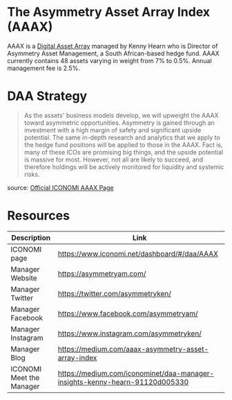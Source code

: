 # The Asymmetry Asset Array Index (AAAX)
AAAX is a [Digital Asset Array](../Digital-Asset-Arrays.md) managed by Kenny Hearn who is Director of Asymmetry Asset Management, a South African-based hedge fund. AAAX currently contains 48 assets varying in weight from 7% to 0.5%. Annual management fee is 2.5%.

# DAA Strategy
> As the assets' business models develop, we will upweight the AAAX toward asymmetric opportunities. Asymmetry is gained through an investment with a high margin of safety and significant upside potential. The same in-depth research and analytics that we apply to the hedge fund positions will be applied to those in the AAAX.
> Fact is, many of these ICOs are promising big things, and the upside potential is massive for most. However, not all are likely to succeed, and therefore holdings will be actively monitored for liquidity and systemic risks.

source: [Official ICONOMI AAAX Page](https://www.iconomi.net/dashboard/#/daa/AAAX)

# Resources
Description | Link 
---|---
ICONOMI page | https://www.iconomi.net/dashboard/#/daa/AAAX
Manager Website | https://asymmetryam.com/
Manager Twitter | https://twitter.com/asymmetryken/
Manager Facebook | https://www.facebook.com/asymmetryam/
Manager Instagram | https://www.instagram.com/asymmetryken/
Manager Blog | https://medium.com/aaax-asymmetry-asset-array-index
ICONOMI Meet the Manager | https://medium.com/iconominet/daa-manager-insights-kenny-hearn-91120d005330
